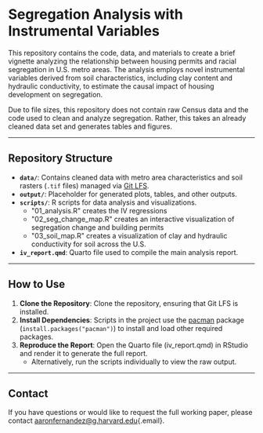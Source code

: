 # Segregation Analysis with Instrumental Variables

This repository contains the code, data, and materials to create a brief vignette analyzing the relationship between housing permits and racial segregation in U.S. metro areas. The analysis employs novel instrumental variables derived from soil characteristics, including clay content and hydraulic conductivity, to estimate the causal impact of housing development on segregation.

Due to file sizes, this repository does not contain raw Census data and the code used to clean and analyze segregation. Rather, this takes an already cleaned data set and generates tables and figures.

------------------------------------------------------------------------

## Repository Structure

-   **`data/`**: Contains cleaned data with metro area characteristics and soil rasters (`.tif` files) managed via [Git LFS](https://git-lfs.github.com/).
-   **`output/`**: Placeholder for generated plots, tables, and other outputs.
-   **`scripts/`**: R scripts for data analysis and visualizations.
    -   "01_analysis.R" creates the IV regressions
    -   "02_seg_change_map.R" creates an interactive visualization of segregation change and building permits
    -   "03_soil_map.R" creates a visualization of clay and hydraulic conductivity for soil across the U.S.
-   **`iv_report.qmd`**: Quarto file used to compile the main analysis report.

------------------------------------------------------------------------

## How to Use

1.  **Clone the Repository**: Clone the repository, ensuring that Git LFS is installed.
2.  **Install Dependencies**: Scripts in the project use the [pacman](https://cran.r-project.org/web/packages/pacman/index.html) package (`install.packages("pacman")`) to install and load other required packages.
3.  **Reproduce the Report**: Open the Quarto file (iv_report.qmd) in RStudio and render it to generate the full report.
    -   Alternatively, run the scripts individually to view the raw output.

------------------------------------------------------------------------

## Contact

If you have questions or would like to request the full working paper, please contact [aaronfernandez\@g.harvard.edu](mailto:aaronfernandez@g.harvard.edu){.email}.

